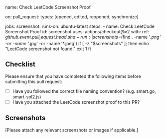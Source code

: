 name: Check LeetCode Screenshot Proof

on:
  pull_request:
    types: [opened, edited, reopened, synchronize]

jobs:
  screenshot:
    runs-on: ubuntu-latest
    steps:
    - name: Check LeetCode Screenshot Proof
      id: screenshot
      uses: actions/checkout@v2
      with:
        ref: ${{ github.event.pull_request.head.sha }}
    - run: |
        screenshots=$(find . -name '*.png' -or -name '*.jpg' -or -name '*.jpeg')
        if [ -z "$screenshots" ]; then
          echo "LeetCode screenshot not found."
          exit 1
        fi

## Checklist

Please ensure that you have completed the following items before submitting this pull request:

- [ ] Have you followed the correct file naming convention? (e.g. smart.go, smart-sol2.js)
- [ ] Have you attached the LeetCode screenshot proof to this PR?

## Screenshots

[Please attach any relevant screenshots or images if applicable.]
